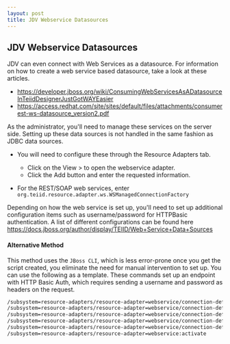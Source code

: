 ```yaml
---
layout: post
title: JDV Webservice Datasources
---
```


## JDV Webservice Datasources


JDV can even connect with Web Services as a datasource. For information on how to create a web service based datasource, take a look at these articles.
- https://developer.jboss.org/wiki/ConsumingWebServicesAsADatasourceInTeiidDesignerJustGotWAYEasier
- https://access.redhat.com/site/sites/default/files/attachments/consumerest-ws-datasource_version2.pdf

As the administrator, you'll need to manage these services on the server side. Setting up these data sources is not handled in the same fashion as JDBC data sources.

- You will need to configure these through the Resource Adapters tab.
  - Click on the View > to open the webservice adapter.
  - Click the Add button and enter the requested information.


- For the REST/SOAP web services, enter `org.teiid.resource.adapter.ws.WSManagedConnectionFactory`


Depending on how the web service is set up, you'll need to set up additional configuration items such as username/password for HTTPBasic authentication. A list of different configurations can be found here https://docs.jboss.org/author/display/TEIID/Web+Service+Data+Sources




#### Alternative Method

This method uses the `JBoss CLI`, which is less error-prone once you get the script created, you eliminate the need for manual intervention to set up. You can use the following as a template. These commands set up an endpoint with HTTP Basic Auth, which requires sending a username and password as headers on the request.
```sh
/subsystem=resource-adapters/resource-adapter=webservice/connection-definitions=mywebds:add(jndi-name=java:/mywebds, class-name=org.teiid.resource.adapter.ws.WSManagedConnectionFactory, enabled=true, use-java-context=true)
/subsystem=resource-adapters/resource-adapter=webservice/connection-definitions= mywebds /config-properties=EndPoint:add(value="http://abc.defghi")
/subsystem=resource-adapters/resource-adapter=webservice/connection-definitions= mywebds /config-properties=AuthPassword:add(value="password")
/subsystem=resource-adapters/resource-adapter=webservice/connection-definitions= mywebds /config-properties=SecurityType:add(value="HTTPBasic")
/subsystem=resource-adapters/resource-adapter=webservice/connection-definitions= mywebds /config-properties=AuthUserName:add(value="username")
/subsystem=resource-adapters/resource-adapter=webservice:activate
```
